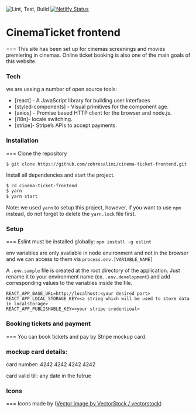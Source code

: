 ![Lint, Test, Build](https://github.com/zohresalimi/cinema-ticket-frontend/workflows/Lint,%20Test,%20Build/badge.svg?branch=master)
[![Netlify Status](https://api.netlify.com/api/v1/badges/5dcfc8c0-7382-49a6-a8f9-c2f53a30e918/deploy-status)](https://app.netlify.com/sites/frosty-raman-d9c6ad/deploys)

# CinemaTicket frontend

===
This site has been set up for cinemas screenings and movies premiering in cinemas. Online ticket booking is also one of the main goals of this website.

### Tech

we are useing a number of open source tools:

- [react] - A JavaScript library for building user interfaces
- [styled-components] - Visual primitives for the component age.
- [axios] - Promise based HTTP client for the browser and node.js.
- [i18n]- locale switching.
- [stripe]- Stripe’s APIs to accept payments.

### Installation

===
Clone the repository

```
$ git clone https://github.com/zohresalimi/cinema-ticket-frontend.git
```

Install all dependencies and start the project.

```sh
$ cd cinema-ticket-frontend
$ yarn
$ yarn start
```

Note: we used `yarn` to setup this project, however, if you want to use `npm` instead, do not forget to delete the `yarn.lock` file first.

### Setup

===
Eslint must be installed globally: `npm install -g eslint`

env variables are only available in node environment and not in the browser and we can access to them via `process.env.[VARIABLE_NAME]`

A `.env.sample` file is created at the root directory of the application. Just rename it to your environment name (ex. `.env.development`) and add corresponding values to the variables inside the file.

```
REACT_APP_BASE_URL=http://localhost:<your desired port>
REACT_APP_LOCAL_STORAGE_KEY=<a string which will be used to store data in localstorage>
REACT_APP_PUBLISHABLE_KEY=<your stripe credentioal>
```

### Booking tickets and payment

===
You can book tickets and pay by Stripe mockup card.

### mockup card details:

card number: 4242 4242 4242 4242

card valid till: any date in the futrue

### Icons

===
Icons made by (<a href="https://www.vectorstock.com/royalty-free-vector/play-media-cinema-simple-logo-template-icon-vector-24516644">Vector image by VectorStock / vectorstock</a>)
